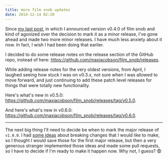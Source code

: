 ```yaml
---
title: more film snob updates
date: 2014-12-14 02:20
---
```


Since [my last post][], in which I announced version v0.4.0 of film snob and
kind of agonized over the decision to mark it as a minor release, I've gone
ahead and made two more minor releases. I have much less anxiety about it now.
In fact, I wish I had been doing that earlier.

[my last post]: http://www.hardscrabble.net/2014/film-snob-040/

I decided to do some release notes on the release section of the GitHub repo,
instead of here: <https://github.com/maxjacobson/film_snob/releases>.

While adding release notes for the very oldest versions, from April, I laughed
seeing how stuck I was on v0.3.x, not sure when I was allowed to move forward,
and just continuing to add these patch level releases for things that were
totally new functionality.

Here's what's new in v0.5.0:
<https://github.com/maxjacobson/film_snob/releases/tag/v0.5.0>.

And here's what's new in v0.6.0:
<https://github.com/maxjacobson/film_snob/releases/tag/v0.6.0>.

* * *

The next big thing I'll need to decide be when to mark the major release of
`v1.0.0`. I had [some ideas][ideas] about breaking changes that I would like to
make, so I thought I would save those for the first major release, but then a
very generous stranger implemented those ideas and made some pull requests, so I
have to decide if I'm ready to make it happen now. Why not, I guess? :fearful:

[ideas]:https://github.com/maxjacobson/film_snob/issues?q=milestone%3Av1.0.0+

